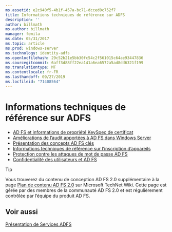 ```yaml
---
ms.assetid: e2c940f5-4b1f-457a-bc71-dcced0c752f7
title: Informations techniques de référence sur ADFS
description: ''
author: billmath
ms.author: billmath
manager: femila
ms.date: 05/31/2017
ms.topic: article
ms.prod: windows-server
ms.technology: identity-adfs
ms.openlocfilehash: 29c52b21e5bb30fc54c2f561015c64ae93447836
ms.sourcegitcommit: 6aff3d88ff22ea141a6ea6572a5ad8dd6321f199
ms.translationtype: MT
ms.contentlocale: fr-FR
ms.lasthandoff: 09/27/2019
ms.locfileid: "71408564"
---
```

# <a name="ad-fs-technical-reference"></a>Informations techniques de référence sur ADFS


- [AD FS et informations de propriété KeySpec de certificat](../ad-fs/technical-reference/AD-FS-and-KeySpec-Property.md)
- [Améliorations de l’audit apportées à AD FS dans Windows Server](../ad-fs/technical-reference/auditing-enhancements-to-ad-fs-in-windows-server.md)
-   [Présentation des concepts AD FS clés](../ad-fs/technical-reference/Understanding-Key-AD-FS-Concepts.md)
-   [Informations techniques de référence sur l’inscription d’appareils](../ad-fs/technical-reference/Device-Registration-Technical-Reference.md)
-   [Protection contre les attaques de mot de passe AD FS](../ad-fs/technical-reference/ad-fs-password-protection.md)
-   [Confidentialité des utilisateurs et AD FS](../ad-fs/technical-reference/GDPR-and-AD-FS-Compliance.md)

> [!TIP]
> Vous trouverez du contenu de conception AD FS 2.0 supplémentaire à la page [Plan de contenu AD FS 2.0](https://social.technet.microsoft.com/wiki/contents/articles/2735.ad-fs-2-0-content-map.aspx) sur Microsoft TechNet Wiki. Cette page est gérée par des membres de la communauté AD FS 2.0 et est régulièrement contrôlée par l’équipe du produit AD FS.

## <a name="see-also"></a>Voir aussi
[Présentation de Services ADFS](AD-FS-2016-Overview.md)



